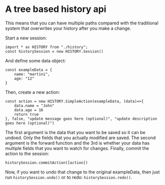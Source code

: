 # A tree based history api
This means that you can have multiple paths compared with the traditional system that overwrites your history after you make a change.

Start a new session:
```
import * as HISTORY from "./history";
const historySession = new HISTORY.Session()
```
And define some data object:
```
const exampleData = {
    name: "martini",
    age: "12"
}
```
Then, create a new action:
```
const action = new HISTORY.SimpleAction(exampleData, (data)=>{
    data.name = "John"
    data.age = 16
    return true
}, false, "update message goes here (optional)", "update description goes here (optional)")
```
The first argument is the data that you want to be saved so it can be undoed. Only the fields that you actually modified are saved.
The second argument is the forward function and the 3rd is whether your data has multiple fields that you want to watch for changes.
Finally, commit the action to the session:
```
historySession.commitAction([action])
```
Now, if you want to undo that change to the original exampleData, then just run `historySession.undo()` or to redo: `historySession.redo()`.